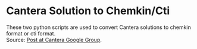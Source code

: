 Cantera Solution to Chemkin/Cti
=====
These two python scripts are used to convert Cantera solutions to chemkin format or cti format.  
Source: [Post at Cantera Google Group](https://groups.google.com/forum/#!msg/cantera-users/67860KYm6JY/gwsOb9_DAwAJ).
